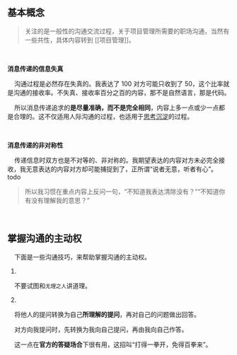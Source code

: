 ## 基本概念

> 关注的是一般性的沟通交流过程，关于项目管理所需要的职场沟通，当然有一些共性，具体内容转到 [[项目管理]]。

    

**消息传递的信息失真**

    沟通过程是必然存在失真的。我表达了 100 对方可能只收到了 50，这个比率就是沟通的接收率。不失真、接收率百分之百的内容，那不是自然语言，那是代码。

    所以消息传递追求的**是尽量准确，而不是完全相同**，内容上多一点或少一点都是合理的。这不仅适用人际沟通的过程，也适用于<u>思考沉淀</u>的过程。

    

**消息传递的非对称性**

    传递信息时双方也是不对等的、非对称的。我期望表达的内容对方未必完全接收，我无意表达的内容对方却可能捕捉到了，正所谓“说者无意，听者有心”。todo

> 所以我习惯在重点内容上反问一句，“不知道我表达清除没有？”“不知道你有没有理解我的意思？”

    

## 掌握沟通的主动权

    下面是一些沟通技巧，来帮助掌握沟通的主动权。

1.

    不要试图和`无理之人`讲道理。

2.

    将他人的提问转换为自己**所理解的提问**，再对自己的问题做出回答。

    对方向我提问时，先转换为我向自己提问，再由我向自己作答。

    这一点在**官方的答疑场合**下很有用，这招叫“打得一拳开，免得百拳来”。
